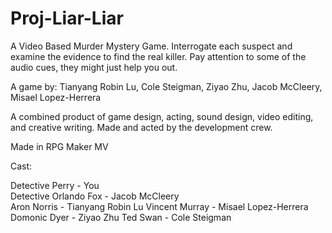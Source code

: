 # Proj-Liar-Liar
A Video Based Murder Mystery Game. Interrogate each suspect and examine the evidence to find the real killer. Pay attention to some of the audio cues, they might just help you out.

A game by:
Tianyang Robin Lu,
Cole Steigman,
Ziyao Zhu,
Jacob McCleery,
Misael Lopez-Herrera


A combined product of game design, acting, sound design, video editing, and creative writing. Made and acted by the development crew.

Made in RPG Maker MV

Cast:

Detective Perry - You\
Detective Orlando Fox - Jacob McCleery\
Aron Norris - Tianyang Robin Lu
Vincent Murray - Misael Lopez-Herrera
Domonic Dyer - Ziyao Zhu
Ted Swan - Cole Steigman
